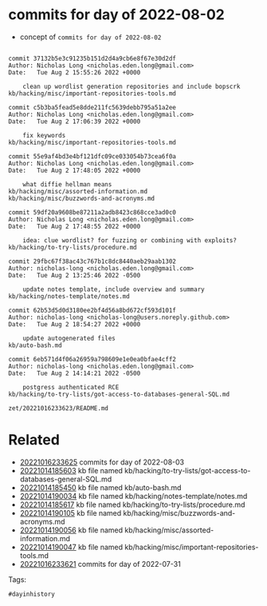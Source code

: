 # commits for day of 2022-08-02

- concept of `commits for day of 2022-08-02`

```

commit 37132b5e3c91235b151d2d4a9cb6e8f67e30d2df
Author: Nicholas Long <nicholas.eden.long@gmail.com>
Date:   Tue Aug 2 15:55:26 2022 +0000

    clean up wordlist generation repositories and include bopscrk
kb/hacking/misc/important-repositories-tools.md

commit c5b3ba5fead5e8dde211fc5639debb795a51a2ee
Author: Nicholas Long <nicholas.eden.long@gmail.com>
Date:   Tue Aug 2 17:06:39 2022 +0000

    fix keywords
kb/hacking/misc/important-repositories-tools.md

commit 55e9af4bd3e4bf121dfc09ce033054b73cea6f0a
Author: Nicholas Long <nicholas.eden.long@gmail.com>
Date:   Tue Aug 2 17:48:05 2022 +0000

    what diffie hellman means
kb/hacking/misc/assorted-information.md
kb/hacking/misc/buzzwords-and-acronyms.md

commit 59df20a9608be87211a2adb8423c868cce3ad0c0
Author: Nicholas Long <nicholas.eden.long@gmail.com>
Date:   Tue Aug 2 17:48:55 2022 +0000

    idea: clue wordlist? for fuzzing or combining with exploits?
kb/hacking/to-try-lists/procedure.md

commit 29fbc67f38ac43c767b1c8dc8440aeb29aab1302
Author: nicholas-long <nicholas.eden.long@gmail.com>
Date:   Tue Aug 2 13:25:46 2022 -0500

    update notes template, include overview and summary
kb/hacking/notes-template/notes.md

commit 62b53d5d0d3180ee2bf4d56a8bd672cf593d101f
Author: nicholas-long <nicholas-long@users.noreply.github.com>
Date:   Tue Aug 2 18:54:27 2022 +0000

    update autogenerated files
kb/auto-bash.md

commit 6eb571d4f06a26959a798609e1e0ea0bfae4cff2
Author: nicholas-long <nicholas.eden.long@gmail.com>
Date:   Tue Aug 2 14:14:21 2022 -0500

    postgress authenticated RCE
kb/hacking/to-try-lists/got-access-to-databases-general-SQL.md
```

` zet/20221016233623/README.md `

# Related

- [20221016233625](/zet/20221016233625/README.md) commits for day of 2022-08-03
- [20221014185603](/zet/20221014185603/README.md) kb file named kb/hacking/to-try-lists/got-access-to-databases-general-SQL.md
- [20221014185450](/zet/20221014185450/README.md) kb file named kb/auto-bash.md
- [20221014190034](/zet/20221014190034/README.md) kb file named kb/hacking/notes-template/notes.md
- [20221014185617](/zet/20221014185617/README.md) kb file named kb/hacking/to-try-lists/procedure.md
- [20221014190105](/zet/20221014190105/README.md) kb file named kb/hacking/misc/buzzwords-and-acronyms.md
- [20221014190056](/zet/20221014190056/README.md) kb file named kb/hacking/misc/assorted-information.md
- [20221014190047](/zet/20221014190047/README.md) kb file named kb/hacking/misc/important-repositories-tools.md
- [20221016233621](/zet/20221016233621/README.md) commits for day of 2022-07-31

Tags:

    #dayinhistory
